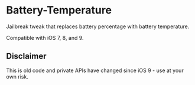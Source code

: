 # Battery-Temperature
Jailbreak tweak that replaces battery percentage with battery temperature.

Compatible with iOS 7, 8, and 9.

## Disclaimer
This is old code and private APIs have changed since iOS 9 - use at your own risk.
